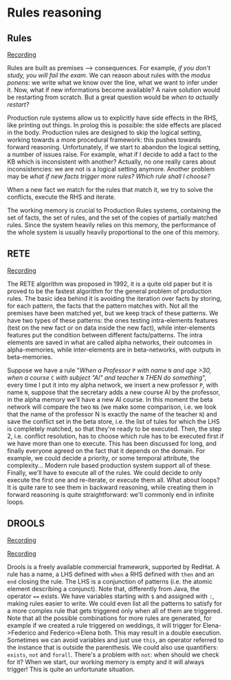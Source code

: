 # Rules reasoning

## Rules

[Recording](https://web.microsoftstream.com/video/2c80502c-9f53-42b8-849e-24cae53b4126)

Rules are built as premises --> consequences. For example, *if you don't study, you will fail the exam*. We can reason about rules with the *modus ponens*: we write what we know over the line, what we want to infer under it. Now, what if new informations become available? A naive solution would be restarting from scratch. But a great question would be *when to actually restart?*

Production rule systems allow us to explicitly have side effects in the RHS, like printing out things. In prolog this is possible: the side effects are placed in the body. Production rules are designed to skip the logical setting, working towards a more procedural framework: this pushes towards forward reasoning. Unfortunately, if we start to abandon the logical setting, a number of issues raise. For example, what if I decide to add a fact to the KB which is inconsistent with another? Actually, no one really cares about inconsistencies: we are not is a logical setting anymore. Another problem may be *what if new facts trigger more rules? Which rule shall I choose?* 

When a new fact we match for the rules that match it, we try to solve the conflicts, execute the RHS and iterate. 

The working memory is crucial to Production Rules systems, containing the set of facts, the set of rules, and the set of the copies of partially matched rules. Since the system heavily relies on this memory, the performance of the whole system is usually heavily proportional to the one of this memory. 

## RETE

[Recording](https://web.microsoftstream.com/video/d76299a6-2de1-40f1-81e8-389042bf7ab7)

The RETE algorithm was proposed in 1992, it is a quite old paper but it is proved to be the fastest algorithm for the general problem of production rules. The basic idea behind it is avoiding the iteration over facts by storing, for each pattern, the facts that the pattern matches with.
Not all the premises have been matched yet, but we keep track of these patterns. We have two types of these patterns: the ones testing intra-elements features (test on the new fact or on data inside the new fact), while inter-elements features put the condition between different facts/patterns.
The intra elements are saved in what are called alpha networks, their outcomes in alpha-memories, while inter-elements are in beta-networks, with outputs in beta-memories.

Suppose we have a rule "*When a Professor* `P` *with name* `N` *and age >30, when a course* `C` *with subject "AI" and teacher* `N` *THEN do something*", every time I put it into my alpha network, we insert a new professor `P`, with name `N`, suppose that the secretary adds a new course AI by the professor, in the alpha memory we'll have a new AI course.
In this moment the beta network will compare the two `N`s (we make some comparison, i.e. we look that the name of the professor N is exactly the name of the teacher `N`) and save the conflict set in the beta store, i.e. the list of tules for which the LHS is completely matched, so that they're ready to be executed.
Then, the step 2, i.e. conflict resolution, has to choose which rule has to be executed first if we have more than one to execute. This has been discussed for long, and finally everyone agreed on the fact that it depends on the domain. For example, we could decide a priority, or some temporal attribute, the complexity... Modern rule based production system support all of these.
Finally, we'll have to execute all of the rules. We could decide to only execute the first one and re-iterate, or execute them all. What about loops? It is quite rare to see them in backward reasoning, while creating them in forward reasoning is quite straightforward: we'll commonly end in infinite loops. 

## DROOLS

[Recording](https://web.microsoftstream.com/video/93bc47d9-415a-4c2d-a4d6-170c98a2ab2f)

[Recording](https://web.microsoftstream.com/video/e50faa58-02e7-4203-be97-6518cb6701aa)

Drools is a freely available commercial framework, supported by RedHat. A rule has a name, a LHS defined with `when` a RHS defined with `then` and an `end` closing the rule. The LHS is a conjunction of patterns (i.e. the atomic element describing a conjunct). Note that, differently from Java, the operator `==` exists. We have variables starting with `$` and assigned with `:`, making rules easier to write. We could even list all the patterns to satisfy for a more complex rule that gets triggered only when all of them are triggered. Note that all the possible combinations for more rules are generated, for example if we created a rule triggered on weddings, it will trigger for Elena->Federico and Federico->Elena both. This may result in a double execution. Sometimes we can avoid variables and just use `this`, an operator referred to the instance that is outside the parenthesis. We could also use quantifiers: `exists`, `not` and `forall`. There's a problem with `not`: when should we check for it? When we start, our working memory is empty and it will always trigger! This is quite an unfortunate situation. 



 

